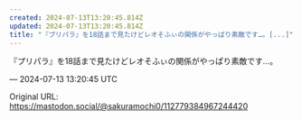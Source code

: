 ```yaml
---
created: 2024-07-13T13:20:45.814Z
updated: 2024-07-13T13:20:45.814Z
title: "『プリパラ』を18話まで見たけどレオそふぃの関係がやっぱり素敵です…。[...]"
---
```


<p>『プリパラ』を18話まで見たけどレオそふぃの関係がやっぱり素敵です…。</p>

&mdash; 2024-07-13 13:20:45 UTC

Original URL: https://mastodon.social/@sakuramochi0/112779384967244420
